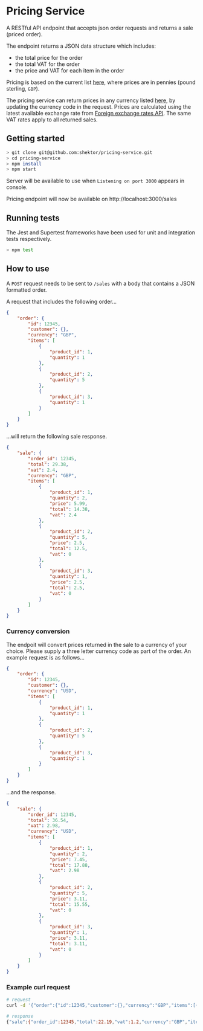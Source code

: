 # Pricing Service

A RESTful API endpoint that accepts json order requests and returns a sale (priced order).

The endpoint returns a JSON data structure which includes:

* the total price for the order
* the total VAT for the order
* the price and VAT for each item in the order

Pricing is based on the current list [here](https://github.com/shektor/pricing-service/blob/master/data/pricing.json), where prices are in pennies (pound sterling, `GBP`).

The pricing service can return prices in any currency listed [here](https://www.ecb.europa.eu/stats/policy_and_exchange_rates/euro_reference_exchange_rates/html/index.en.html), by updating the currency code in the request. Prices are calculated using the latest available exchange rate from [Foreign exchange rates API](http://exchangeratesapi.io/). The same VAT rates apply to all returned sales.

## Getting started

```bash
> git clone git@github.com:shektor/pricing-service.git
> cd pricing-service
> npm install
> npm start
```

Server will be available to use when `Listening on port 3000` appears in console.

Pricing endpoint will now be available on http://localhost:3000/sales

## Running tests

The Jest and Supertest frameworks have been used for unit and integration tests respectively.

```bash
> npm test
```

## How to use

A `POST` request needs to be sent to `/sales` with a body that contains a JSON formatted order.

A request that includes the following order...
```json
{
    "order": {
        "id": 12345,
        "customer": {},
        "currency": "GBP",
        "items": [
            {
                "product_id": 1,
                "quantity": 1
            },
            {
                "product_id": 2,
                "quantity": 5
            },
            {
                "product_id": 3,
                "quantity": 1
            }
        ]
    }
}
```

...will return the following sale response.
```json
{
    "sale": {
        "order_id": 12345,
        "total": 29.38,
        "vat": 2.4,
        "currency": "GBP",
        "items": [
            {
                "product_id": 1,
                "quantity": 2,
                "price": 5.99,
                "total": 14.38,
                "vat": 2.4
            },
            {
                "product_id": 2,
                "quantity": 5,
                "price": 2.5,
                "total": 12.5,
                "vat": 0
            },
            {
                "product_id": 3,
                "quantity": 1,
                "price": 2.5,
                "total": 2.5,
                "vat": 0
            }
        ]
    }
}
```

### Currency conversion

The endpoit will convert prices returned in the sale to a currency of your choice. Please supply a three letter currency code as part of the order. An example request is as follows...
```json
{
    "order": {
        "id": 12345,
        "customer": {},
        "currency": "USD",
        "items": [
            {
                "product_id": 1,
                "quantity": 1
            },
            {
                "product_id": 2,
                "quantity": 5
            },
            {
                "product_id": 3,
                "quantity": 1
            }
        ]
    }
}
```

...and the response.
```json
{
    "sale": {
        "order_id": 12345,
        "total": 36.54,
        "vat": 2.98,
        "currency": "USD",
        "items": [
            {
                "product_id": 1,
                "quantity": 2,
                "price": 7.45,
                "total": 17.88,
                "vat": 2.98
            },
            {
                "product_id": 2,
                "quantity": 5,
                "price": 3.11,
                "total": 15.55,
                "vat": 0
            },
            {
                "product_id": 3,
                "quantity": 1,
                "price": 3.11,
                "total": 3.11,
                "vat": 0
            }
        ]
    }
}
```

### Example curl request

```bash
# request
curl -d '{"order":{"id":12345,"customer":{},"currency":"GBP","items":[{"product_id":1,"quantity":1},{"product_id":2,"quantity":5},{"product_id":3,"quantity":1}]}}' -H 'Content-Type: application/json' http://localhost:3000/sales

# response
{"sale":{"order_id":12345,"total":22.19,"vat":1.2,"currency":"GBP","items":[{"product_id":1,"quantity":1,"price":5.99,"total":7.19,"vat":1.2},{"product_id":2,"quantity":5,"price":2.5,"total":12.5,"vat":0},{"product_id":3,"quantity":1,"price":2.5,"total":2.5,"vat":0}]}}
```
